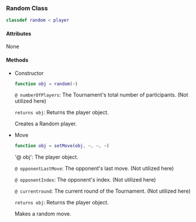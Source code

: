 ### Random Class
```matlab
classdef random < player
```
#### Attributes
None
#### Methods
- Constructor
    ```matlab
    function obj = random(~)
    ```
    `@ numberOfPlayers`: The Tournament's total number of participants. (Not utilized here)

    `returns obj`: Returns the player object. 
    
    Creates a Random player.

- Move
    ```matlab
    function obj = setMove(obj, ~, ~, ~)
    ```
    '@ obj': The player object.

    `@ opponentLastMove`: The opponent's last move. (Not utilized here)

    `@ opponentIndex`: The opponent's index. (Not utilized here)

    `@ currentround`: The current round of the Tournament. (Not utilized here)
 
    `returns obj`: Returns the player object. 

    Makes a random move.